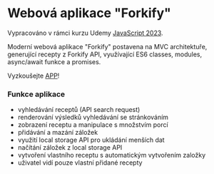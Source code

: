 # Webová aplikace "Forkify"

Vypracováno v rámci kurzu Udemy [JavaScript 2023](https://www.udemy.com/share/101Wfe3@UU_sO7bHCOB5DskVqswTPSr2eV0ovdIGr6rsuhWSq1gkCF8cadYTIoAo8LLt7UczCw==/).

Moderní webová aplikace "Forkify" postavena na MVC architektuře, generující recepty z Forkify API, využívající ES6 classes, modules, async/await funkce a promises.

Vyzkoušejte [APP](https://forkify-lb.netlify.app/)!

### Funkce aplikace
* vyhledávání receptů (API search request)
* renderování výsledků vyhledávání se stránkováním
* zobrazení receptu a manipulace s množstvím porcí
* přidávání a mazání záložek
* využití local storage API pro ukládání menších dat
* načítání záložek z local storage API 
* vytvoření vlastního receptu s automatickým vytvořením založky
* uživatel vidí pouze vlastní přidané recepty
